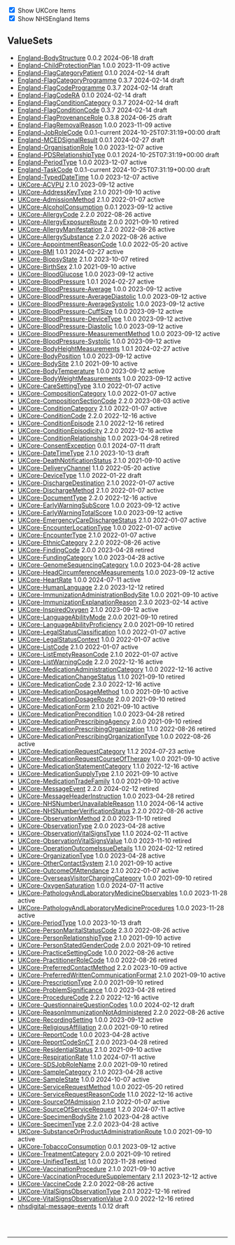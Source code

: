 <label>
    <input type="checkbox" id="ukcore-checkbox" checked>
    Show UKCore Items
    </label>
    <br>
    <label>
    <input type="checkbox" id="nhsengland-checkbox" checked>
    Show NHSEngland Items
    </label>

    
<script>
    const ukcoreCheckbox = document.getElementById('ukcore-checkbox');
    const nhsenglandCheckbox = document.getElementById('nhsengland-checkbox');

    ukcoreCheckbox.addEventListener('change', function() {
        const ukcoreItems = document.querySelectorAll('.ukcore');
        ukcoreItems.forEach(item => {
        if (ukcoreCheckbox.checked) {
            item.classList.remove('hidden');
        } else {
            item.classList.add('hidden');
        }
        });
    });

    nhsenglandCheckbox.addEventListener('change', function() {
        const nhsenglandItems = document.querySelectorAll('.nhsengland');
        nhsenglandItems.forEach(item => {
        if (nhsenglandCheckbox.checked) {
            item.classList.remove('hidden');
        } else {
            item.classList.add('hidden');
        }
        });
    });
    </script>

    
## ValueSets

<div class="status-container">
<ul>

<li class="nhsengland"><a href="https://simplifier.net/nhs-england-programme-implementation-guides/ValueSet-England-BodyStructure">England-BodyStructure</a>
  0.0.2
  2024-06-18
  <span class="status draft">draft</span>
</li>

<li class="nhsengland"><a href="https://simplifier.net/nhs-england-implementation-guide/ValueSet-England-ChildProtectionPlan">England-ChildProtectionPlan</a>
  1.0.0
  2023-11-09
  <span class="status active">active</span>
</li>

<li class="nhsengland"><a href="https://simplifier.net/nhs-england-programme-implementation-guides/ValueSet-England-FlagCategoryPatient">England-FlagCategoryPatient</a>
  0.1.0
  2024-02-14
  <span class="status draft">draft</span>
</li>

<li class="nhsengland"><a href="https://simplifier.net/nhs-england-programme-implementation-guides/ValueSet-England-FlagCategoryProgramme">England-FlagCategoryProgramme</a>
  0.3.7
  2024-02-14
  <span class="status draft">draft</span>
</li>

<li class="nhsengland"><a href="https://simplifier.net/nhs-england-programme-implementation-guides/ValueSet-England-FlagCodeProgramme">England-FlagCodeProgramme</a>
  0.3.7
  2024-02-14
  <span class="status draft">draft</span>
</li>

<li class="nhsengland"><a href="https://simplifier.net/nhs-england-programme-implementation-guides/ValueSet-England-FlagCodeRA">England-FlagCodeRA</a>
  0.1.0
  2024-02-14
  <span class="status draft">draft</span>
</li>

<li class="nhsengland"><a href="https://simplifier.net/nhs-england-programme-implementation-guides/ValueSet-England-FlagConditionCategory">England-FlagConditionCategory</a>
  0.3.7
  2024-02-14
  <span class="status draft">draft</span>
</li>

<li class="nhsengland"><a href="https://simplifier.net/nhs-england-programme-implementation-guides/ValueSet-England-FlagConditionCode">England-FlagConditionCode</a>
  0.3.7
  2024-02-14
  <span class="status draft">draft</span>
</li>

<li class="nhsengland"><a href="https://simplifier.net/nhs-england-programme-implementation-guides/ValueSet-England-FlagProvenanceRole">England-FlagProvenanceRole</a>
  0.3.8
  2024-06-25
  <span class="status draft">draft</span>
</li>

<li class="nhsengland"><a href="https://simplifier.net/nhs-england-implementation-guide/ValueSet-England-FlagRemovalReason">England-FlagRemovalReason</a>
  1.0.0
  2023-11-09
  <span class="status active">active</span>
</li>

<li class="nhsengland"><a href="https://simplifier.net/nhs-england-programme-implementation-guides/ValueSet-England-JobRoleCode">England-JobRoleCode</a>
  0.0.1-current
  2024-10-25T07:31:19+00:00
  <span class="status draft">draft</span>
</li>

<li class="nhsengland"><a href="https://simplifier.net/nhs-england-programme-implementation-guides/ValueSet-England-MCEDSignalResult">England-MCEDSignalResult</a>
  0.0.1
  2024-02-27
  <span class="status draft">draft</span>
</li>

<li class="nhsengland"><a href="https://simplifier.net/nhs-england-implementation-guide/ValueSet-England-OrganisationRole">England-OrganisationRole</a>
  1.0.0
  2023-12-07
  <span class="status active">active</span>
</li>

<li class="nhsengland"><a href="https://simplifier.net/nhs-england-programme-implementation-guides/ValueSet-England-PDSRelationshipType">England-PDSRelationshipType</a>
  0.0.1
  2024-10-25T07:31:19+00:00
  <span class="status draft">draft</span>
</li>

<li class="nhsengland"><a href="https://simplifier.net/nhs-england-implementation-guide/ValueSet-England-PeriodType">England-PeriodType</a>
  1.0.0
  2023-12-07
  <span class="status active">active</span>
</li>

<li class="nhsengland"><a href="https://simplifier.net/nhs-england-programme-implementation-guides/ValueSet-England-TaskCode">England-TaskCode</a>
  0.0.1-current
  2024-10-25T07:31:19+00:00
  <span class="status draft">draft</span>
</li>

<li class="nhsengland"><a href="https://simplifier.net/nhs-england-implementation-guide/ValueSet-England-TypedDateTime">England-TypedDateTime</a>
  1.0.0
  2023-12-07
  <span class="status active">active</span>
</li>

<li class="ukcore"><a href="https://simplifier.net/hl7fhirukcorer4/ValueSet-UKCore-ACVPU">UKCore-ACVPU</a>
  2.1.0
  2023-09-12
  <span class="status active">active</span>
</li>

<li class="ukcore"><a href="https://simplifier.net/hl7fhirukcorer4/ValueSet-UKCore-AddressKeyType">UKCore-AddressKeyType</a>
  2.1.0
  2021-09-10
  <span class="status active">active</span>
</li>

<li class="ukcore"><a href="https://simplifier.net/hl7fhirukcorer4/ValueSet-UKCore-AdmissionMethod">UKCore-AdmissionMethod</a>
  2.1.0
  2022-01-07
  <span class="status active">active</span>
</li>

<li class="ukcore"><a href="https://simplifier.net/hl7fhirukcorer4/ValueSet-UKCore-AlcoholConsumption">UKCore-AlcoholConsumption</a>
  0.0.1
  2023-09-12
  <span class="status active">active</span>
</li>

<li class="ukcore"><a href="https://simplifier.net/hl7fhirukcorer4/ValueSet-UKCore-AllergyCode">UKCore-AllergyCode</a>
  2.2.0
  2022-08-26
  <span class="status active">active</span>
</li>

<li class="ukcore"><a href="https://simplifier.net/hl7fhirukcorer4/ValueSet-UKCore-AllergyExposureRoute">UKCore-AllergyExposureRoute</a>
  2.0.0
  2021-09-10
  <span class="status retired">retired</span>
</li>

<li class="ukcore"><a href="https://simplifier.net/hl7fhirukcorer4/ValueSet-UKCore-AllergyManifestation">UKCore-AllergyManifestation</a>
  2.2.0
  2022-08-26
  <span class="status active">active</span>
</li>

<li class="ukcore"><a href="https://simplifier.net/hl7fhirukcorer4/ValueSet-UKCore-AllergySubstance">UKCore-AllergySubstance</a>
  2.2.0
  2022-08-26
  <span class="status active">active</span>
</li>

<li class="ukcore"><a href="https://simplifier.net/hl7fhirukcorer4/ValueSet-UKCore-AppointmentReasonCode">UKCore-AppointmentReasonCode</a>
  1.0.0
  2022-05-20
  <span class="status active">active</span>
</li>

<li class="ukcore"><a href="https://simplifier.net/hl7fhirukcorer4/ValueSet-UKCore-BMI">UKCore-BMI</a>
  1.0.1
  2024-02-27
  <span class="status active">active</span>
</li>

<li class="ukcore"><a href="https://simplifier.net/hl7fhirukcorer4/ValueSet-UKCore-BiopsyState">UKCore-BiopsyState</a>
  2.1.0
  2023-10-07
  <span class="status retired">retired</span>
</li>

<li class="ukcore"><a href="https://simplifier.net/hl7fhirukcorer4/ValueSet-UKCore-BirthSex">UKCore-BirthSex</a>
  2.1.0
  2021-09-10
  <span class="status active">active</span>
</li>

<li class="ukcore"><a href="https://simplifier.net/hl7fhirukcorer4/ValueSet-UKCore-BloodGlucose">UKCore-BloodGlucose</a>
  1.0.0
  2023-09-12
  <span class="status active">active</span>
</li>

<li class="ukcore"><a href="https://simplifier.net/hl7fhirukcorer4/ValueSet-UKCore-BloodPressure">UKCore-BloodPressure</a>
  1.0.1
  2024-02-27
  <span class="status active">active</span>
</li>

<li class="ukcore"><a href="https://simplifier.net/hl7fhirukcorer4/ValueSet-UKCore-BloodPressure-Average">UKCore-BloodPressure-Average</a>
  1.0.0
  2023-09-12
  <span class="status active">active</span>
</li>

<li class="ukcore"><a href="https://simplifier.net/hl7fhirukcorer4/ValueSet-UKCore-BloodPressure-AverageDiastolic">UKCore-BloodPressure-AverageDiastolic</a>
  1.0.0
  2023-09-12
  <span class="status active">active</span>
</li>

<li class="ukcore"><a href="https://simplifier.net/hl7fhirukcorer4/ValueSet-UKCore-BloodPressure-AverageSystolic">UKCore-BloodPressure-AverageSystolic</a>
  1.0.0
  2023-09-12
  <span class="status active">active</span>
</li>

<li class="ukcore"><a href="https://simplifier.net/hl7fhirukcorer4/ValueSet-UKCore-BloodPressure-CuffSize">UKCore-BloodPressure-CuffSize</a>
  1.0.0
  2023-09-12
  <span class="status active">active</span>
</li>

<li class="ukcore"><a href="https://simplifier.net/hl7fhirukcorer4/ValueSet-UKCore-BloodPressure-DeviceType">UKCore-BloodPressure-DeviceType</a>
  1.0.0
  2023-09-12
  <span class="status active">active</span>
</li>

<li class="ukcore"><a href="https://simplifier.net/hl7fhirukcorer4/ValueSet-UKCore-BloodPressure-Diastolic">UKCore-BloodPressure-Diastolic</a>
  1.0.0
  2023-09-12
  <span class="status active">active</span>
</li>

<li class="ukcore"><a href="https://simplifier.net/hl7fhirukcorer4/ValueSet-UKCore-BloodPressure-MeasurementMethod">UKCore-BloodPressure-MeasurementMethod</a>
  1.0.0
  2023-09-12
  <span class="status active">active</span>
</li>

<li class="ukcore"><a href="https://simplifier.net/hl7fhirukcorer4/ValueSet-UKCore-BloodPressure-Systolic">UKCore-BloodPressure-Systolic</a>
  1.0.0
  2023-09-12
  <span class="status active">active</span>
</li>

<li class="ukcore"><a href="https://simplifier.net/hl7fhirukcorer4/ValueSet-UKCore-BodyHeightMeasurements">UKCore-BodyHeightMeasurements</a>
  1.0.1
  2024-02-27
  <span class="status active">active</span>
</li>

<li class="ukcore"><a href="https://simplifier.net/hl7fhirukcorer4/ValueSet-UKCore-BodyPosition">UKCore-BodyPosition</a>
  1.0.0
  2023-09-12
  <span class="status active">active</span>
</li>

<li class="ukcore"><a href="https://simplifier.net/hl7fhirukcorer4/ValueSet-UKCore-BodySite">UKCore-BodySite</a>
  2.1.0
  2021-09-10
  <span class="status active">active</span>
</li>

<li class="ukcore"><a href="https://simplifier.net/hl7fhirukcorer4/ValueSet-UKCore-BodyTemperature">UKCore-BodyTemperature</a>
  1.0.0
  2023-09-12
  <span class="status active">active</span>
</li>

<li class="ukcore"><a href="https://simplifier.net/hl7fhirukcorer4/ValueSet-UKCore-BodyWeightMeasurements">UKCore-BodyWeightMeasurements</a>
  1.0.0
  2023-09-12
  <span class="status active">active</span>
</li>

<li class="ukcore"><a href="https://simplifier.net/hl7fhirukcorer4/ValueSet-UKCore-CareSettingType">UKCore-CareSettingType</a>
  3.1.0
  2022-01-07
  <span class="status active">active</span>
</li>

<li class="ukcore"><a href="https://simplifier.net/hl7fhirukcorer4/ValueSet-UKCore-CompositionCategory">UKCore-CompositionCategory</a>
  1.0.0
  2022-01-07
  <span class="status active">active</span>
</li>

<li class="ukcore"><a href="https://simplifier.net/hl7fhirukcorer4/ValueSet-UKCore-CompositionSectionCode">UKCore-CompositionSectionCode</a>
  2.2.0
  2023-08-03
  <span class="status active">active</span>
</li>

<li class="ukcore"><a href="https://simplifier.net/hl7fhirukcorer4/ValueSet-UKCore-ConditionCategory">UKCore-ConditionCategory</a>
  2.1.0
  2022-01-07
  <span class="status active">active</span>
</li>

<li class="ukcore"><a href="https://simplifier.net/hl7fhirukcorer4/ValueSet-UKCore-ConditionCode">UKCore-ConditionCode</a>
  2.2.0
  2022-12-16
  <span class="status active">active</span>
</li>

<li class="ukcore"><a href="https://simplifier.net/hl7fhirukcorer4/ValueSet-UKCore-ConditionEpisode">UKCore-ConditionEpisode</a>
  2.1.0
  2022-12-16
  <span class="status retired">retired</span>
</li>

<li class="ukcore"><a href="https://simplifier.net/hl7fhirukcorer4/ValueSet-UKCore-ConditionEpisodicity">UKCore-ConditionEpisodicity</a>
  2.2.0
  2022-12-16
  <span class="status active">active</span>
</li>

<li class="ukcore"><a href="https://simplifier.net/hl7fhirukcorer4/ValueSet-UKCore-ConditionRelationship">UKCore-ConditionRelationship</a>
  1.0.0
  2023-04-28
  <span class="status retired">retired</span>
</li>

<li class="ukcore"><a href="https://simplifier.net/hl7fhirukcorer4/ValueSet-UKCore-ConsentException">UKCore-ConsentException</a>
  0.0.1
  2024-07-11
  <span class="status draft">draft</span>
</li>

<li class="ukcore"><a href="https://simplifier.net/hl7fhirukcorer4/ValueSet-UKCore-DateTimeType">UKCore-DateTimeType</a>
  2.1.0
  2023-10-13
  <span class="status draft">draft</span>
</li>

<li class="ukcore"><a href="https://simplifier.net/hl7fhirukcorer4/ValueSet-UKCore-DeathNotificationStatus">UKCore-DeathNotificationStatus</a>
  2.1.0
  2021-09-10
  <span class="status active">active</span>
</li>

<li class="ukcore"><a href="https://simplifier.net/hl7fhirukcorer4/ValueSet-UKCore-DeliveryChannel">UKCore-DeliveryChannel</a>
  1.1.0
  2022-05-20
  <span class="status active">active</span>
</li>

<li class="ukcore"><a href="https://simplifier.net/hl7fhirukcorer4/ValueSet-UKCore-DeviceType">UKCore-DeviceType</a>
  1.1.0
  2022-01-22
  <span class="status draft">draft</span>
</li>

<li class="ukcore"><a href="https://simplifier.net/hl7fhirukcorer4/ValueSet-UKCore-DischargeDestination">UKCore-DischargeDestination</a>
  2.1.0
  2022-01-07
  <span class="status active">active</span>
</li>

<li class="ukcore"><a href="https://simplifier.net/hl7fhirukcorer4/ValueSet-UKCore-DischargeMethod">UKCore-DischargeMethod</a>
  2.1.0
  2022-01-07
  <span class="status active">active</span>
</li>

<li class="ukcore"><a href="https://simplifier.net/hl7fhirukcorer4/ValueSet-UKCore-DocumentType">UKCore-DocumentType</a>
  2.2.0
  2022-12-16
  <span class="status active">active</span>
</li>

<li class="ukcore"><a href="https://simplifier.net/hl7fhirukcorer4/ValueSet-UKCore-EarlyWarningSubScore">UKCore-EarlyWarningSubScore</a>
  1.0.0
  2023-09-12
  <span class="status active">active</span>
</li>

<li class="ukcore"><a href="https://simplifier.net/hl7fhirukcorer4/ValueSet-UKCore-EarlyWarningTotalScore">UKCore-EarlyWarningTotalScore</a>
  1.0.0
  2023-09-12
  <span class="status active">active</span>
</li>

<li class="ukcore"><a href="https://simplifier.net/hl7fhirukcorer4/ValueSet-UKCore-EmergencyCareDischargeStatus">UKCore-EmergencyCareDischargeStatus</a>
  2.1.0
  2022-01-07
  <span class="status active">active</span>
</li>

<li class="ukcore"><a href="https://simplifier.net/hl7fhirukcorer4/ValueSet-UKCore-EncounterLocationType">UKCore-EncounterLocationType</a>
  1.0.0
  2022-01-07
  <span class="status active">active</span>
</li>

<li class="ukcore"><a href="https://simplifier.net/hl7fhirukcorer4/ValueSet-UKCore-EncounterType">UKCore-EncounterType</a>
  2.1.0
  2022-01-07
  <span class="status active">active</span>
</li>

<li class="ukcore"><a href="https://simplifier.net/hl7fhirukcorer4/ValueSet-UKCore-EthnicCategory">UKCore-EthnicCategory</a>
  2.2.0
  2022-08-26
  <span class="status active">active</span>
</li>

<li class="ukcore"><a href="https://simplifier.net/hl7fhirukcorer4/ValueSet-UKCore-FindingCode">UKCore-FindingCode</a>
  2.0.0
  2023-04-28
  <span class="status retired">retired</span>
</li>

<li class="ukcore"><a href="https://simplifier.net/hl7fhirukcorer4/ValueSet-UKCore-FundingCategory">UKCore-FundingCategory</a>
  1.0.0
  2023-04-28
  <span class="status active">active</span>
</li>

<li class="ukcore"><a href="https://simplifier.net/hl7fhirukcorer4/ValueSet-UKCore-GenomeSequencingCategory">UKCore-GenomeSequencingCategory</a>
  1.0.0
  2023-04-28
  <span class="status active">active</span>
</li>

<li class="ukcore"><a href="https://simplifier.net/hl7fhirukcorer4/ValueSet-UKCore-HeadCircumferenceMeasurements">UKCore-HeadCircumferenceMeasurements</a>
  1.0.0
  2023-09-12
  <span class="status active">active</span>
</li>

<li class="ukcore"><a href="https://simplifier.net/hl7fhirukcorer4/ValueSet-UKCore-HeartRate">UKCore-HeartRate</a>
  1.0.0
  2024-07-11
  <span class="status active">active</span>
</li>

<li class="ukcore"><a href="https://simplifier.net/hl7fhirukcorer4/ValueSet-UKCore-HumanLanguage">UKCore-HumanLanguage</a>
  2.2.0
  2023-12-12
  <span class="status retired">retired</span>
</li>

<li class="ukcore"><a href="https://simplifier.net/hl7fhirukcorer4/ValueSet-UKCore-ImmunizationAdministrationBodySite">UKCore-ImmunizationAdministrationBodySite</a>
  1.0.0
  2021-09-10
  <span class="status active">active</span>
</li>

<li class="ukcore"><a href="https://simplifier.net/hl7fhirukcorer4/ValueSet-UKCore-ImmunizationExplanationReason">UKCore-ImmunizationExplanationReason</a>
  2.3.0
  2023-02-14
  <span class="status active">active</span>
</li>

<li class="ukcore"><a href="https://simplifier.net/hl7fhirukcorer4/ValueSet-UKCore-InspiredOxygen">UKCore-InspiredOxygen</a>
  2.1.0
  2023-09-12
  <span class="status active">active</span>
</li>

<li class="ukcore"><a href="https://simplifier.net/hl7fhirukcorer4/ValueSet-UKCore-LanguageAbilityMode">UKCore-LanguageAbilityMode</a>
  2.0.0
  2021-09-10
  <span class="status retired">retired</span>
</li>

<li class="ukcore"><a href="https://simplifier.net/hl7fhirukcorer4/ValueSet-UKCore-LanguageAbilityProficiency">UKCore-LanguageAbilityProficiency</a>
  2.0.0
  2021-09-10
  <span class="status retired">retired</span>
</li>

<li class="ukcore"><a href="https://simplifier.net/hl7fhirukcorer4/ValueSet-UKCore-LegalStatusClassification">UKCore-LegalStatusClassification</a>
  1.0.0
  2022-01-07
  <span class="status active">active</span>
</li>

<li class="ukcore"><a href="https://simplifier.net/hl7fhirukcorer4/ValueSet-UKCore-LegalStatusContext">UKCore-LegalStatusContext</a>
  1.0.0
  2022-01-07
  <span class="status active">active</span>
</li>

<li class="ukcore"><a href="https://simplifier.net/hl7fhirukcorer4/ValueSet-UKCore-ListCode">UKCore-ListCode</a>
  2.1.0
  2022-01-07
  <span class="status active">active</span>
</li>

<li class="ukcore"><a href="https://simplifier.net/hl7fhirukcorer4/ValueSet-UKCore-ListEmptyReasonCode">UKCore-ListEmptyReasonCode</a>
  2.1.0
  2022-01-07
  <span class="status active">active</span>
</li>

<li class="ukcore"><a href="https://simplifier.net/hl7fhirukcorer4/ValueSet-UKCore-ListWarningCode">UKCore-ListWarningCode</a>
  2.2.0
  2022-12-16
  <span class="status active">active</span>
</li>

<li class="ukcore"><a href="https://simplifier.net/hl7fhirukcorer4/ValueSet-UKCore-MedicationAdministrationCategory">UKCore-MedicationAdministrationCategory</a>
  1.0.0
  2022-12-16
  <span class="status active">active</span>
</li>

<li class="ukcore"><a href="https://simplifier.net/hl7fhirukcorer4/ValueSet-UKCore-MedicationChangeStatus">UKCore-MedicationChangeStatus</a>
  1.1.0
  2021-09-10
  <span class="status retired">retired</span>
</li>

<li class="ukcore"><a href="https://simplifier.net/hl7fhirukcorer4/ValueSet-UKCore-MedicationCode">UKCore-MedicationCode</a>
  2.3.0
  2022-12-16
  <span class="status active">active</span>
</li>

<li class="ukcore"><a href="https://simplifier.net/hl7fhirukcorer4/ValueSet-UKCore-MedicationDosageMethod">UKCore-MedicationDosageMethod</a>
  1.0.0
  2021-09-10
  <span class="status active">active</span>
</li>

<li class="ukcore"><a href="https://simplifier.net/hl7fhirukcorer4/ValueSet-UKCore-MedicationDosageRoute">UKCore-MedicationDosageRoute</a>
  2.0.0
  2021-09-10
  <span class="status retired">retired</span>
</li>

<li class="ukcore"><a href="https://simplifier.net/hl7fhirukcorer4/ValueSet-UKCore-MedicationForm">UKCore-MedicationForm</a>
  2.1.0
  2021-09-10
  <span class="status active">active</span>
</li>

<li class="ukcore"><a href="https://simplifier.net/hl7fhirukcorer4/ValueSet-UKCore-MedicationPrecondition">UKCore-MedicationPrecondition</a>
  1.0.0
  2023-04-28
  <span class="status retired">retired</span>
</li>

<li class="ukcore"><a href="https://simplifier.net/hl7fhirukcorer4/ValueSet-UKCore-MedicationPrescribingAgency">UKCore-MedicationPrescribingAgency</a>
  2.0.0
  2021-09-10
  <span class="status retired">retired</span>
</li>

<li class="ukcore"><a href="https://simplifier.net/hl7fhirukcorer4/ValueSet-UKCore-MedicationPrescribingOrganization">UKCore-MedicationPrescribingOrganization</a>
  1.1.0
  2022-08-26
  <span class="status retired">retired</span>
</li>

<li class="ukcore"><a href="https://simplifier.net/hl7fhirukcorer4/ValueSet-UKCore-MedicationPrescribingOrganizationType">UKCore-MedicationPrescribingOrganizationType</a>
  1.0.0
  2022-08-26
  <span class="status active">active</span>
</li>

<li class="ukcore"><a href="https://simplifier.net/hl7fhirukcorer4/ValueSet-UKCore-MedicationRequestCategory">UKCore-MedicationRequestCategory</a>
  1.1.2
  2024-07-23
  <span class="status active">active</span>
</li>

<li class="ukcore"><a href="https://simplifier.net/hl7fhirukcorer4/ValueSet-UKCore-MedicationRequestCourseOfTherapy">UKCore-MedicationRequestCourseOfTherapy</a>
  1.0.0
  2021-09-10
  <span class="status active">active</span>
</li>

<li class="ukcore"><a href="https://simplifier.net/hl7fhirukcorer4/ValueSet-UKCore-MedicationStatementCategory">UKCore-MedicationStatementCategory</a>
  1.1.0
  2022-12-16
  <span class="status active">active</span>
</li>

<li class="ukcore"><a href="https://simplifier.net/hl7fhirukcorer4/ValueSet-UKCore-MedicationSupplyType">UKCore-MedicationSupplyType</a>
  2.1.0
  2021-09-10
  <span class="status active">active</span>
</li>

<li class="ukcore"><a href="https://simplifier.net/hl7fhirukcorer4/ValueSet-UKCore-MedicationTradeFamily">UKCore-MedicationTradeFamily</a>
  1.0.0
  2021-09-10
  <span class="status active">active</span>
</li>

<li class="ukcore"><a href="https://simplifier.net/hl7fhirukcorer4/ValueSet-UKCore-MessageEvent">UKCore-MessageEvent</a>
  2.2.0
  2024-02-12
  <span class="status retired">retired</span>
</li>

<li class="ukcore"><a href="https://simplifier.net/hl7fhirukcorer4/ValueSet-UKCore-MessageHeaderInstruction">UKCore-MessageHeaderInstruction</a>
  1.0.0
  2023-04-28
  <span class="status retired">retired</span>
</li>

<li class="ukcore"><a href="https://simplifier.net/hl7fhirukcorer4/ValueSet-UKCore-NHSNumberUnavailableReason">UKCore-NHSNumberUnavailableReason</a>
  1.1.0
  2024-06-14
  <span class="status active">active</span>
</li>

<li class="ukcore"><a href="https://simplifier.net/hl7fhirukcorer4/ValueSet-UKCore-NHSNumberVerificationStatus">UKCore-NHSNumberVerificationStatus</a>
  2.2.0
  2022-08-26
  <span class="status active">active</span>
</li>

<li class="ukcore"><a href="https://simplifier.net/hl7fhirukcorer4/ValueSet-UKCore-ObservationMethod">UKCore-ObservationMethod</a>
  2.0.0
  2023-11-10
  <span class="status retired">retired</span>
</li>

<li class="ukcore"><a href="https://simplifier.net/hl7fhirukcorer4/ValueSet-UKCore-ObservationType">UKCore-ObservationType</a>
  2.0.0
  2023-04-28
  <span class="status active">active</span>
</li>

<li class="ukcore"><a href="https://simplifier.net/hl7fhirukcorer4/ValueSet-UKCore-ObservationVitalSignsType">UKCore-ObservationVitalSignsType</a>
  1.1.0
  2024-02-11
  <span class="status active">active</span>
</li>

<li class="ukcore"><a href="https://simplifier.net/hl7fhirukcorer4/ValueSet-UKCore-ObservationVitalSignsValue">UKCore-ObservationVitalSignsValue</a>
  1.0.0
  2023-11-10
  <span class="status retired">retired</span>
</li>

<li class="ukcore"><a href="https://simplifier.net/hl7fhirukcorer4/ValueSet-UKCore-OperationOutcomeIssueDetails">UKCore-OperationOutcomeIssueDetails</a>
  1.1.0
  2024-02-12
  <span class="status retired">retired</span>
</li>

<li class="ukcore"><a href="https://simplifier.net/hl7fhirukcorer4/ValueSet-UKCore-OrganizationType">UKCore-OrganizationType</a>
  1.0.0
  2023-04-28
  <span class="status active">active</span>
</li>

<li class="ukcore"><a href="https://simplifier.net/hl7fhirukcorer4/ValueSet-UKCore-OtherContactSystem">UKCore-OtherContactSystem</a>
  2.1.0
  2021-09-10
  <span class="status active">active</span>
</li>

<li class="ukcore"><a href="https://simplifier.net/hl7fhirukcorer4/ValueSet-UKCore-OutcomeOfAttendance">UKCore-OutcomeOfAttendance</a>
  2.1.0
  2022-01-07
  <span class="status active">active</span>
</li>

<li class="ukcore"><a href="https://simplifier.net/hl7fhirukcorer4/ValueSet-UKCore-OverseasVisitorChargingCategory">UKCore-OverseasVisitorChargingCategory</a>
  1.0.0
  2021-09-10
  <span class="status retired">retired</span>
</li>

<li class="ukcore"><a href="https://simplifier.net/hl7fhirukcorer4/ValueSet-UKCore-OxygenSaturation">UKCore-OxygenSaturation</a>
  1.0.0
  2024-07-11
  <span class="status active">active</span>
</li>

<li class="ukcore"><a href="https://simplifier.net/hl7fhirukcorer4/ValueSet-UKCore-PathologyAndLaboratoryMedicineObservables">UKCore-PathologyAndLaboratoryMedicineObservables</a>
  1.0.0
  2023-11-28
  <span class="status active">active</span>
</li>

<li class="ukcore"><a href="https://simplifier.net/hl7fhirukcorer4/ValueSet-UKCore-PathologyAndLaboratoryMedicineProcedures">UKCore-PathologyAndLaboratoryMedicineProcedures</a>
  1.0.0
  2023-11-28
  <span class="status active">active</span>
</li>

<li class="ukcore"><a href="https://simplifier.net/hl7fhirukcorer4/ValueSet-UKCore-PeriodType">UKCore-PeriodType</a>
  1.0.0
  2023-10-13
  <span class="status draft">draft</span>
</li>

<li class="ukcore"><a href="https://simplifier.net/hl7fhirukcorer4/ValueSet-UKCore-PersonMaritalStatusCode">UKCore-PersonMaritalStatusCode</a>
  2.3.0
  2022-08-26
  <span class="status active">active</span>
</li>

<li class="ukcore"><a href="https://simplifier.net/hl7fhirukcorer4/ValueSet-UKCore-PersonRelationshipType">UKCore-PersonRelationshipType</a>
  2.1.0
  2021-09-10
  <span class="status active">active</span>
</li>

<li class="ukcore"><a href="https://simplifier.net/hl7fhirukcorer4/ValueSet-UKCore-PersonStatedGenderCode">UKCore-PersonStatedGenderCode</a>
  2.0.0
  2021-09-10
  <span class="status retired">retired</span>
</li>

<li class="ukcore"><a href="https://simplifier.net/hl7fhirukcorer4/ValueSet-UKCore-PracticeSettingCode">UKCore-PracticeSettingCode</a>
  1.0.0
  2022-08-26
  <span class="status active">active</span>
</li>

<li class="ukcore"><a href="https://simplifier.net/hl7fhirukcorer4/ValueSet-UKCore-PractitionerRoleCode">UKCore-PractitionerRoleCode</a>
  1.0.0
  2022-08-26
  <span class="status retired">retired</span>
</li>

<li class="ukcore"><a href="https://simplifier.net/hl7fhirukcorer4/ValueSet-UKCore-PreferredContactMethod">UKCore-PreferredContactMethod</a>
  2.2.0
  2023-10-09
  <span class="status active">active</span>
</li>

<li class="ukcore"><a href="https://simplifier.net/hl7fhirukcorer4/ValueSet-UKCore-PreferredWrittenCommunicationFormat">UKCore-PreferredWrittenCommunicationFormat</a>
  2.1.0
  2021-09-10
  <span class="status active">active</span>
</li>

<li class="ukcore"><a href="https://simplifier.net/hl7fhirukcorer4/ValueSet-UKCore-PrescriptionType">UKCore-PrescriptionType</a>
  2.0.0
  2021-09-10
  <span class="status retired">retired</span>
</li>

<li class="ukcore"><a href="https://simplifier.net/hl7fhirukcorer4/ValueSet-UKCore-ProblemSignificance">UKCore-ProblemSignificance</a>
  1.0.0
  2023-04-28
  <span class="status retired">retired</span>
</li>

<li class="ukcore"><a href="https://simplifier.net/hl7fhirukcorer4/ValueSet-UKCore-ProcedureCode">UKCore-ProcedureCode</a>
  2.2.0
  2022-12-16
  <span class="status active">active</span>
</li>

<li class="ukcore"><a href="https://simplifier.net/hl7fhirukcorer4/ValueSet-UKCore-QuestionnaireQuestionCodes">UKCore-QuestionnaireQuestionCodes</a>
  1.0.0
  2024-02-12
  <span class="status draft">draft</span>
</li>

<li class="ukcore"><a href="https://simplifier.net/hl7fhirukcorer4/ValueSet-UKCore-ReasonImmunizationNotAdministered">UKCore-ReasonImmunizationNotAdministered</a>
  2.2.0
  2022-08-26
  <span class="status active">active</span>
</li>

<li class="ukcore"><a href="https://simplifier.net/hl7fhirukcorer4/ValueSet-UKCore-RecordingSetting">UKCore-RecordingSetting</a>
  1.0.0
  2023-09-12
  <span class="status active">active</span>
</li>

<li class="ukcore"><a href="https://simplifier.net/hl7fhirukcorer4/ValueSet-UKCore-ReligiousAffiliation">UKCore-ReligiousAffiliation</a>
  2.0.0
  2021-09-10
  <span class="status retired">retired</span>
</li>

<li class="ukcore"><a href="https://simplifier.net/hl7fhirukcorer4/ValueSet-UKCore-ReportCode">UKCore-ReportCode</a>
  1.0.0
  2023-04-28
  <span class="status active">active</span>
</li>

<li class="ukcore"><a href="https://simplifier.net/hl7fhirukcorer4/ValueSet-UKCore-ReportCodeSnCT">UKCore-ReportCodeSnCT</a>
  2.0.0
  2023-04-28
  <span class="status retired">retired</span>
</li>

<li class="ukcore"><a href="https://simplifier.net/hl7fhirukcorer4/ValueSet-UKCore-ResidentialStatus">UKCore-ResidentialStatus</a>
  2.1.0
  2021-09-10
  <span class="status active">active</span>
</li>

<li class="ukcore"><a href="https://simplifier.net/hl7fhirukcorer4/ValueSet-UKCore-RespirationRate">UKCore-RespirationRate</a>
  1.1.0
  2024-07-11
  <span class="status active">active</span>
</li>

<li class="ukcore"><a href="https://simplifier.net/hl7fhirukcorer4/ValueSet-UKCore-SDSJobRoleName">UKCore-SDSJobRoleName</a>
  2.0.0
  2021-09-10
  <span class="status retired">retired</span>
</li>

<li class="ukcore"><a href="https://simplifier.net/hl7fhirukcorer4/ValueSet-UKCore-SampleCategory">UKCore-SampleCategory</a>
  2.1.0
  2023-04-28
  <span class="status active">active</span>
</li>

<li class="ukcore"><a href="https://simplifier.net/hl7fhirukcorer4/ValueSet-UKCore-SampleState">UKCore-SampleState</a>
  1.0.0
  2024-10-07
  <span class="status active">active</span>
</li>

<li class="ukcore"><a href="https://simplifier.net/hl7fhirukcorer4/ValueSet-UKCore-ServiceRequestMethod">UKCore-ServiceRequestMethod</a>
  1.0.0
  2022-05-20
  <span class="status retired">retired</span>
</li>

<li class="ukcore"><a href="https://simplifier.net/hl7fhirukcorer4/ValueSet-UKCore-ServiceRequestReasonCode">UKCore-ServiceRequestReasonCode</a>
  1.1.0
  2022-12-16
  <span class="status active">active</span>
</li>

<li class="ukcore"><a href="https://simplifier.net/hl7fhirukcorer4/ValueSet-UKCore-SourceOfAdmission">UKCore-SourceOfAdmission</a>
  2.1.0
  2022-01-07
  <span class="status active">active</span>
</li>

<li class="ukcore"><a href="https://simplifier.net/hl7fhirukcorer4/ValueSet-UKCore-SourceOfServiceRequest">UKCore-SourceOfServiceRequest</a>
  1.2.0
  2024-07-11
  <span class="status active">active</span>
</li>

<li class="ukcore"><a href="https://simplifier.net/hl7fhirukcorer4/ValueSet-UKCore-SpecimenBodySite">UKCore-SpecimenBodySite</a>
  2.1.0
  2023-04-28
  <span class="status active">active</span>
</li>

<li class="ukcore"><a href="https://simplifier.net/hl7fhirukcorer4/ValueSet-UKCore-SpecimenType">UKCore-SpecimenType</a>
  2.2.0
  2023-04-28
  <span class="status active">active</span>
</li>

<li class="ukcore"><a href="https://simplifier.net/hl7fhirukcorer4/ValueSet-UKCore-SubstanceOrProductAdministrationRoute">UKCore-SubstanceOrProductAdministrationRoute</a>
  1.0.0
  2021-09-10
  <span class="status active">active</span>
</li>

<li class="ukcore"><a href="https://simplifier.net/hl7fhirukcorer4/ValueSet-UKCore-TobaccoConsumption">UKCore-TobaccoConsumption</a>
  0.0.1
  2023-09-12
  <span class="status active">active</span>
</li>

<li class="ukcore"><a href="https://simplifier.net/hl7fhirukcorer4/ValueSet-UKCore-TreatmentCategory">UKCore-TreatmentCategory</a>
  2.0.0
  2021-09-10
  <span class="status retired">retired</span>
</li>

<li class="ukcore"><a href="https://simplifier.net/hl7fhirukcorer4/ValueSet-UKCore-UnifiedTestList">UKCore-UnifiedTestList</a>
  1.0.0
  2023-11-28
  <span class="status retired">retired</span>
</li>

<li class="ukcore"><a href="https://simplifier.net/hl7fhirukcorer4/ValueSet-UKCore-VaccinationProcedure">UKCore-VaccinationProcedure</a>
  2.1.0
  2021-09-10
  <span class="status active">active</span>
</li>

<li class="ukcore"><a href="https://simplifier.net/hl7fhirukcorer4/ValueSet-UKCore-VaccinationProcedureSupplementary">UKCore-VaccinationProcedureSupplementary</a>
  2.1.1
  2023-12-12
  <span class="status active">active</span>
</li>

<li class="ukcore"><a href="https://simplifier.net/hl7fhirukcorer4/ValueSet-UKCore-VaccineCode">UKCore-VaccineCode</a>
  2.2.0
  2022-08-26
  <span class="status active">active</span>
</li>

<li class="ukcore"><a href="https://simplifier.net/hl7fhirukcorer4/ValueSet-UKCore-VitalSignsObservationType">UKCore-VitalSignsObservationType</a>
  2.0.1
  2022-12-16
  <span class="status retired">retired</span>
</li>

<li class="ukcore"><a href="https://simplifier.net/hl7fhirukcorer4/ValueSet-UKCore-VitalSignsObservationValue">UKCore-VitalSignsObservationValue</a>
  2.0.0
  2022-12-16
  <span class="status retired">retired</span>
</li>

<li class="nhsengland"><a href="https://simplifier.net/nhs-england-implementation-guide/ValueSet-nhsdigital-message-events">nhsdigital-message-events</a>
  1.0.12
  <span class="status draft">draft</span>
</li>

</ul></div><br><br>

---


